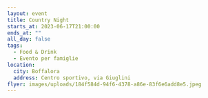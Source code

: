 ```yaml
---
layout: event
title: Country Night
starts_at: 2023-06-17T21:00:00
ends_at: ""
all_day: false
tags:
  - Food & Drink
  - Evento per famiglie
location:
  city: Boffalora
  address: Centro sportivo, via Giuglini
flyer: images/uploads/184f584d-94f6-4378-a86e-83f6e6add8e5.jpeg
---
```

